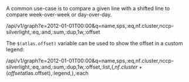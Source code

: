 
A common use-case is to compare a given line with a shifted line to compare week-over-week or day-over-day. 

/api/v1/graph?e=2012-01-01T00:00&q=name,sps,:eq,nf.cluster,nccp-silverlight,:eq,:and,:sum,:dup,1w,:offset

The `$(atlas.offset)` variable can be used to show the offset in a custom legend:

/api/v1/graph?e=2012-01-01T00:00&q=name,sps,:eq,nf.cluster,nccp-silverlight,:eq,:and,:sum,:dup,1w,:offset,:list,(,$nf.cluster+(offset%3D$atlas.offset),:legend,),:each

